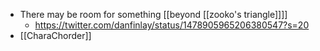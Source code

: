 - There may be room for something [[beyond [[zooko's triangle]]]]
    - https://twitter.com/danfinlay/status/1478905965206380547?s=20
- [[CharaChorder]]
